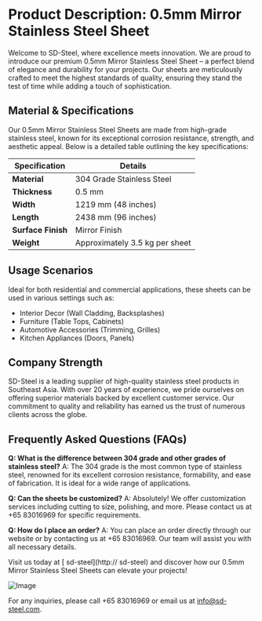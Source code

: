 # Product Description: 0.5mm Mirror Stainless Steel Sheet

Welcome to SD-Steel, where excellence meets innovation. We are proud to introduce our premium 0.5mm Mirror Stainless Steel Sheet – a perfect blend of elegance and durability for your projects. Our sheets are meticulously crafted to meet the highest standards of quality, ensuring they stand the test of time while adding a touch of sophistication.

## Material & Specifications

Our 0.5mm Mirror Stainless Steel Sheets are made from high-grade stainless steel, known for its exceptional corrosion resistance, strength, and aesthetic appeal. Below is a detailed table outlining the key specifications:

| **Specification** | **Details** |
|-------------------|-------------|
| **Material**      | 304 Grade Stainless Steel |
| **Thickness**     | 0.5 mm |
| **Width**         | 1219 mm (48 inches) |
| **Length**        | 2438 mm (96 inches) |
| **Surface Finish**| Mirror Finish |
| **Weight**        | Approximately 3.5 kg per sheet |

## Usage Scenarios

Ideal for both residential and commercial applications, these sheets can be used in various settings such as:
- Interior Decor (Wall Cladding, Backsplashes)
- Furniture (Table Tops, Cabinets)
- Automotive Accessories (Trimming, Grilles)
- Kitchen Appliances (Doors, Panels)

## Company Strength

SD-Steel is a leading supplier of high-quality stainless steel products in Southeast Asia. With over 20 years of experience, we pride ourselves on offering superior materials backed by excellent customer service. Our commitment to quality and reliability has earned us the trust of numerous clients across the globe.

## Frequently Asked Questions (FAQs)

**Q: What is the difference between 304 grade and other grades of stainless steel?**
A: The 304 grade is the most common type of stainless steel, renowned for its excellent corrosion resistance, formability, and ease of fabrication. It is ideal for a wide range of applications.

**Q: Can the sheets be customized?**
A: Absolutely! We offer customization services including cutting to size, polishing, and more. Please contact us at +65 83016969 for specific requirements.

**Q: How do I place an order?**
A: You can place an order directly through our website or by contacting us at +65 83016969. Our team will assist you with all necessary details.

Visit us today at [ sd-steel](http:// sd-steel) and discover how our 0.5mm Mirror Stainless Steel Sheets can elevate your projects!

![Image](https://github.com/user-attachments/assets/2567258e-e124-4816-932d-1809bd27ef0b)

For any inquiries, please call +65 83016969 or email us at info@sd-steel.com.